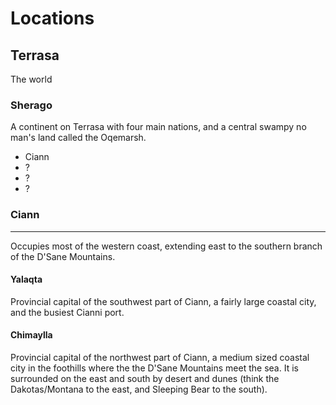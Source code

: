 # Locations

## Terrasa
The world

### Sherago
A continent on Terrasa with four main nations, and a central swampy no man's land called the Oqemarsh.
  - Ciann
  - ?
  - ?
  - ?

### Ciann
---

Occupies most of the western coast, extending east to the southern branch of the D'Sane Mountains.

#### Yalaqta
Provincial capital of the southwest part of Ciann, a fairly large coastal city, and the busiest Cianni port.

#### Chimaylla
Provincial capital of the northwest part of Ciann, a medium sized coastal city in the foothills where the the D'Sane Mountains meet the sea.  It is surrounded on the east and south by desert and dunes (think the Dakotas/Montana to the east, and Sleeping Bear to the south).

